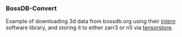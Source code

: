 ### BossDB-Convert

Example of downloading 3d data from bossdb.org using their [intern](https://github.com/jhuapl-boss/intern/wiki) software library, and storing it to either zarr3 or n5 via [tensorstore](https://google.github.io/tensorstore/index.html).
